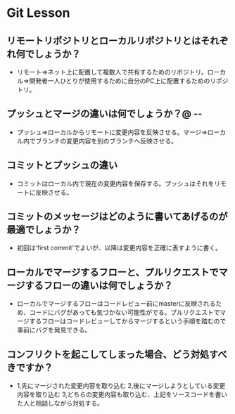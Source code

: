 # Git Lesson

## リモートリポジトリとローカルリポジトリとはそれぞれ何でしょうか？

- リモート⇒ネット上に配置して複数人で共有するためのリポジトリ。ローカル⇒開発者一人ひとりが使用するために自分のPC上に配置するためのリポジトリ。

## プッシュとマージの違いは何でしょうか？@        --

- プッシュ⇒ローカルからリモートに変更内容を反映させる。マージ⇒ローカル内でブランチの変更内容を別のブランチへ反映させる。

## コミットとプッシュの違い

- コミットはローカル内で現在の変更内容を保存する。プッシュはそれをリモートに反映させる。

## コミットのメッセージはどのように書いてあげるのが最適でしょうか？

- 初回は'first commit'でよいが、以降は変更内容を正確に表すように書く。

## ローカルでマージするフローと、プルリクエストでマージするフローの違いは何でしょうか？

- ローカルでマージするフローはコードレビュー前にmasterに反映されるため、コードにバグがあっても気づかない可能性がでる。プルリクエストでマージするフローはコードレビューしてからマージするという手順を踏むので事前にバグを発見できる。

## コンフリクトを起こしてしまった場合、どう対処すべきですか？

- 1,先にマージされた変更内容を取り込む 2,後にマージしようとしている変更内容を取り込む 3,どちらの変更内容も取り込む、上記をソースコードを書いた人と相談しながら対処する。